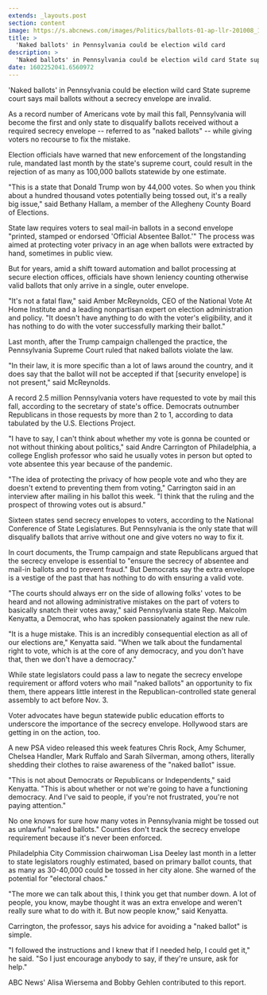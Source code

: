 ```yaml
--- 
extends: _layouts.post 
section: content 
image: https://s.abcnews.com/images/Politics/ballots-01-ap-llr-201008_1602175989790_hpMain_16x9_992.jpg 
title: > 
  'Naked ballots' in Pennsylvania could be election wild card 
description: > 
  'Naked ballots' in Pennsylvania could be election wild card State supreme court says mail ballots without a secrecy envelope are invalid.Last month, after the Trump campaign challenged the practice, the Pennsylvania Supreme Court ruled that naked ballots violate the law.A record 2.5 million Pennsylvania voters have requested to vote by mail this fall, according to the secretary of state's office.No one knows for sure how many votes in Pennsylvania might be tossed out as unlawful "naked ballots."Carrington, the professor, says his advice for avoiding a "naked ballot" is simple. 
date: 1602252041.6560972 
--- 
```

'Naked ballots' in Pennsylvania could be election wild card State supreme court says mail ballots without a secrecy envelope are invalid.

As a record number of Americans vote by mail this fall, Pennsylvania will become the first and only state to disqualify ballots received without a required secrecy envelope -- referred to as "naked ballots" -- while giving voters no recourse to fix the mistake.

Election officials have warned that new enforcement of the longstanding rule, mandated last month by the state's supreme court, could result in the rejection of as many as 100,000 ballots statewide by one estimate.

"This is a state that Donald Trump won by 44,000 votes. So when you think about a hundred thousand votes potentially being tossed out, it's a really big issue," said Bethany Hallam, a member of the Allegheny County Board of Elections.

State law requires voters to seal mail-in ballots in a second envelope "printed, stamped or endorsed 'Official Absentee Ballot.'" The process was aimed at protecting voter privacy in an age when ballots were extracted by hand, sometimes in public view.

But for years, amid a shift toward automation and ballot processing at secure election offices, officials have shown leniency counting otherwise valid ballots that only arrive in a single, outer envelope.

"It's not a fatal flaw," said Amber McReynolds, CEO of the National Vote At Home Institute and a leading nonpartisan expert on election administration and policy. "It doesn't have anything to do with the voter's eligibility, and it has nothing to do with the voter successfully marking their ballot."

Last month, after the Trump campaign challenged the practice, the Pennsylvania Supreme Court ruled that naked ballots violate the law.

"In their law, it is more specific than a lot of laws around the country, and it does say that the ballot will not be accepted if that [security envelope] is not present," said McReynolds.

A record 2.5 million Pennsylvania voters have requested to vote by mail this fall, according to the secretary of state's office. Democrats outnumber Republicans in those requests by more than 2 to 1, according to data tabulated by the U.S. Elections Project.

"I have to say, I can't think about whether my vote is gonna be counted or not without thinking about politics," said Andre Carrington of Philadelphia, a college English professor who said he usually votes in person but opted to vote absentee this year because of the pandemic.

"The idea of protecting the privacy of how people vote and who they are doesn't extend to preventing them from voting," Carrington said in an interview after mailing in his ballot this week. "I think that the ruling and the prospect of throwing votes out is absurd."

Sixteen states send secrecy envelopes to voters, according to the National Conference of State Legislatures. But Pennsylvania is the only state that will disqualify ballots that arrive without one and give voters no way to fix it.

In court documents, the Trump campaign and state Republicans argued that the secrecy envelope is essential to "ensure the secrecy of absentee and mail-in ballots and to prevent fraud." But Democrats say the extra envelope is a vestige of the past that has nothing to do with ensuring a valid vote.

"The courts should always err on the side of allowing folks' votes to be heard and not allowing administrative mistakes on the part of voters to basically snatch their votes away," said Pennsylvania state Rep. Malcolm Kenyatta, a Democrat, who has spoken passionately against the new rule.

"It is a huge mistake. This is an incredibly consequential election as all of our elections are," Kenyatta said. "When we talk about the fundamental right to vote, which is at the core of any democracy, and you don't have that, then we don't have a democracy."

While state legislators could pass a law to negate the secrecy envelope requirement or afford voters who mail "naked ballots" an opportunity to fix them, there appears little interest in the Republican-controlled state general assembly to act before Nov. 3.

Voter advocates have begun statewide public education efforts to underscore the importance of the secrecy envelope. Hollywood stars are getting in on the action, too.

A new PSA video released this week features Chris Rock, Amy Schumer, Chelsea Handler, Mark Ruffalo and Sarah Silverman, among others, literally shedding their clothes to raise awareness of the "naked ballot" issue.

"This is not about Democrats or Republicans or Independents," said Kenyatta. "This is about whether or not we're going to have a functioning democracy. And I've said to people, if you're not frustrated, you're not paying attention."

No one knows for sure how many votes in Pennsylvania might be tossed out as unlawful "naked ballots." Counties don't track the secrecy envelope requirement because it's never been enforced.

Philadelphia City Commission chairwoman Lisa Deeley last month in a letter to state legislators roughly estimated, based on primary ballot counts, that as many as 30-40,000 could be tossed in her city alone. She warned of the potential for "electoral chaos."

"The more we can talk about this, I think you get that number down. A lot of people, you know, maybe thought it was an extra envelope and weren't really sure what to do with it. But now people know," said Kenyatta.

Carrington, the professor, says his advice for avoiding a "naked ballot" is simple.

"I followed the instructions and I knew that if I needed help, I could get it," he said. "So I just encourage anybody to say, if they're unsure, ask for help."

ABC News' Alisa Wiersema and Bobby Gehlen contributed to this report.